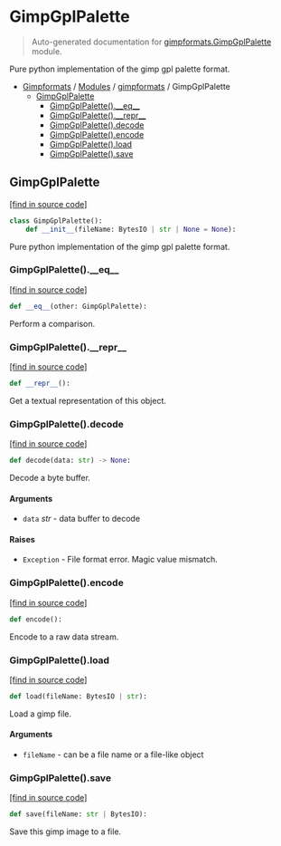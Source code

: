 # GimpGplPalette

> Auto-generated documentation for [gimpformats.GimpGplPalette](../../gimpformats/GimpGplPalette.py) module.

Pure python implementation of the gimp gpl palette format.

- [Gimpformats](../README.md#gimpformats-index) / [Modules](../README.md#gimpformats-modules) / [gimpformats](index.md#gimpformats) / GimpGplPalette
    - [GimpGplPalette](#gimpgplpalette)
        - [GimpGplPalette().\_\_eq\_\_](#gimpgplpalette__eq__)
        - [GimpGplPalette().\_\_repr\_\_](#gimpgplpalette__repr__)
        - [GimpGplPalette().decode](#gimpgplpalettedecode)
        - [GimpGplPalette().encode](#gimpgplpaletteencode)
        - [GimpGplPalette().load](#gimpgplpaletteload)
        - [GimpGplPalette().save](#gimpgplpalettesave)

## GimpGplPalette

[[find in source code]](../../gimpformats/GimpGplPalette.py#L9)

```python
class GimpGplPalette():
    def __init__(fileName: BytesIO | str | None = None):
```

Pure python implementation of the gimp gpl palette format.

### GimpGplPalette().\_\_eq\_\_

[[find in source code]](../../gimpformats/GimpGplPalette.py#L107)

```python
def __eq__(other: GimpGplPalette):
```

Perform a comparison.

### GimpGplPalette().\_\_repr\_\_

[[find in source code]](../../gimpformats/GimpGplPalette.py#L92)

```python
def __repr__():
```

Get a textual representation of this object.

### GimpGplPalette().decode

[[find in source code]](../../gimpformats/GimpGplPalette.py#L40)

```python
def decode(data: str) -> None:
```

Decode a byte buffer.

#### Arguments

- `data` *str* - data buffer to decode

#### Raises

- `Exception` - File format error.  Magic value mismatch.

### GimpGplPalette().encode

[[find in source code]](../../gimpformats/GimpGplPalette.py#L66)

```python
def encode():
```

Encode to a raw data stream.

### GimpGplPalette().load

[[find in source code]](../../gimpformats/GimpGplPalette.py#L25)

```python
def load(fileName: BytesIO | str):
```

Load a gimp file.

#### Arguments

- `fileName` - can be a file name or a file-like object

### GimpGplPalette().save

[[find in source code]](../../gimpformats/GimpGplPalette.py#L83)

```python
def save(fileName: str | BytesIO):
```

Save this gimp image to a file.
